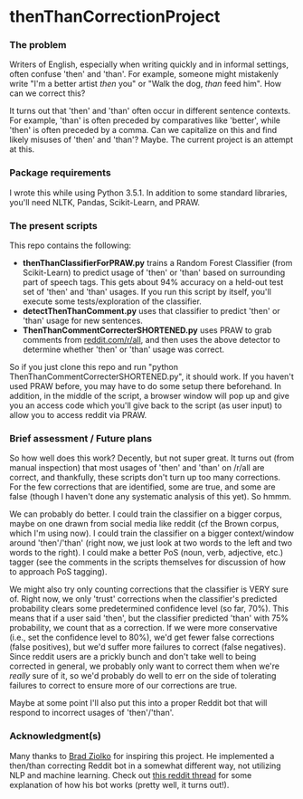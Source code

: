 # thenThanCorrectionProject

### The problem

Writers of English, especially when writing quickly and in informal settings, often confuse 'then' and 'than'. For example, someone might mistakenly write "I'm a better artist *then* you" or "Walk the dog, *than* feed him". How can we correct this?

It turns out that 'then' and 'than' often occur in different sentence contexts. For example, 'than' is often preceded by comparatives like 'better', while 'then' is often preceded by a comma. Can we capitalize on this and find likely misuses of 'then' and 'than'? Maybe. The current project is an attempt at this.

### Package requirements

I wrote this while using Python 3.5.1. In addition to some standard libraries, you'll need NLTK, Pandas, Scikit-Learn, and PRAW.

### The present scripts

This repo contains the following:

* **thenThanClassifierForPRAW.py** trains a Random Forest Classifier (from Scikit-Learn) to predict usage of 'then' or 'than' based on surrounding part of speech tags. This gets about 94% accuracy on a held-out test set of 'then' and 'than' usages. If you run this script by itself, you'll execute some tests/exploration of the classifier.
* **detectThenThanComment.py** uses that classifier to predict 'then' or 'than' usage for new sentences.
* **ThenThanCommentCorrecterSHORTENED.py** uses PRAW to grab comments from [reddit.com/r/all](reddit.com/r/all), and then uses the above detector to determine whether 'then' or 'than' usage was correct.

So if you just clone this repo and run "python ThenThanCommentCorrecterSHORTENED.py", it should work. If you haven't used PRAW before, you may have to do some setup there beforehand. In addition, in the middle of the script, a browser window will pop up and give you an access code which you'll give back to the script (as user input) to allow you to access reddit via PRAW.

### Brief assessment / Future plans

So how well does this work? Decently, but not super great. It turns out (from manual inspection) that most usages of 'then' and 'than' on /r/all are correct, and thankfully, these scripts don't turn up too many corrections. For the few corrections that are identified, some are true, and some are false (though I haven't done any systematic analysis of this yet). So hmmm.

We can probably do better. I could train the classifier on a bigger corpus, maybe on one drawn from social media like reddit (cf the Brown corpus, which I'm using now). I could train the classifier on a bigger context/window around 'then'/'than' (right now, we just look at two words to the left and two words to the right). I could make a better PoS (noun, verb, adjective, etc.) tagger (see the comments in the scripts themselves for discussion of how to approach PoS tagging).

We might also try only counting corrections that the classifier is VERY sure of. Right now, we only 'trust' corrections when the classifier's predicted probability clears some predetermined confidence level (so far, 70%). This means that if a user said 'then', but the classifier predicted 'than' with 75% probability, we count that as a correction. If we were more conservative (i.e., set the confidence level to 80%), we'd get fewer false corrections (false positives), but we'd suffer more failures to correct (false negatives). Since reddit users are a prickly bunch and don't take well to being corrected in general, we probably only want to correct them when we're *really* sure of it, so we'd probably do well to err on the side of tolerating failures to correct to ensure more of our corrections are true.

Maybe at some point I'll also put this into a proper Reddit bot that will respond to incorrect usages of 'then'/'than'.

### Acknowledgment(s)

Many thanks to [Brad Ziolko](https://github.com/bradziolko/) for inspiring this project. He implemented a then/than correcting Reddit bot in a somewhat different way, not utilizing NLP and machine learning. Check out [this reddit thread](https://www.reddit.com/r/cscareerquestions/comments/4o7r89/would_a_reddit_bot_be_an_appropriate_personal/) for some explanation of how his bot works (pretty well, it turns out!).
